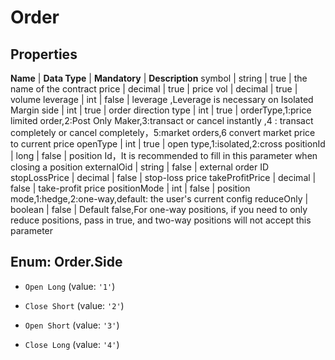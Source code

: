 # Order

## Properties

**Name** | **Data Type** | **Mandatory** | **Description**
symbol | string | true | the name of the contract
price | decimal | true | price
vol | decimal | true | volume
leverage | int | false | leverage ,Leverage is necessary on Isolated Margin
side | int | true | order direction
type | int | true | orderType,1:price limited order,2:Post Only Maker,3:transact or cancel instantly ,4 : transact completely or cancel completely，5:market orders,6 convert market price to current price
openType | int | true | open type,1:isolated,2:cross
positionId | long | false | position Id，It is recommended to fill in this parameter when closing a position
externalOid | string | false | external order ID
stopLossPrice | decimal | false | stop-loss price
takeProfitPrice | decimal | false | take-profit price
positionMode | int | false | position mode,1:hedge,2:one-way,default: the user's current config
reduceOnly | boolean | false | Default false,For one-way positions, if you need to only reduce positions, pass in true, and two-way positions will not accept this parameter

## Enum: Order.Side
* `Open Long` (value: `'1'`)

* `Close Short` (value: `'2'`)

* `Open Short` (value: `'3'`)

* `Close Long` (value: `'4'`)